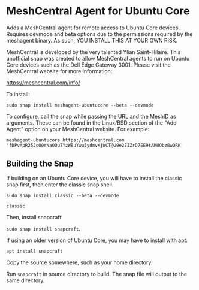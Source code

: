 # MeshCentral Agent for Ubuntu Core

Adds a MeshCentral agent for remote access to Ubuntu Core devices. Requires devmode and beta options due to the permissions required by the meshagent binary. As such, YOU INSTALL THIS AT YOUR OWN RISK.

MeshCentral is developed by the very talented Ylian Saint-Hilaire. This unofficial snap was created to allow MeshCentral agents to run on Ubuntu Core devices such as the Dell Edge Gateway 3001. Please visit the MeshCentral website for more information:

https://meshcentral.com/info/

To install:

`sudo snap install meshagent-ubuntucore --beta --devmode`

To configure, call the snap while passing the URL and the MeshID as arguments. These can be found in the Linux/BSD section of the "Add Agent" option on your MeshCentral website. For example:

```
meshagent-ubuntucore https://meshcentral.com 'fDPvApR25JcO0rNaOQu7YzWBuYwu5ydmvKjWCT@U9e27IZrD7EE9tAMUObzBwORK'
```

## Building the Snap

If building on an Ubuntu Core device, you will have to install the classic snap first, then enter the classic snap shell.

`sudo snap install classic --beta --devmode`

`classic`

Then, install snapcraft:

`sudo snap install snapcraft`.

If using an older version of Ubuntu Core, you may have to install with apt:

`apt install snapcraft`

Copy the source somewhere, such as your home directory.

Run `snapcraft` in source directory to build. The snap file will output to the same directory.
